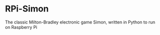 # RPi-Simon
The classic Milton-Bradley electronic game Simon, written in Python to run on Raspberry Pi 
